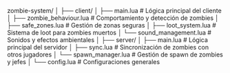 zombie-system/
│
├── client/
│   ├── main.lua            # Lógica principal del cliente
│   ├── zombie_behaviour.lua # Comportamiento y detección de zombies
│   ├── safe_zones.lua       # Gestión de zonas seguras
│   ├── loot_system.lua      # Sistema de loot para zombies muertos
│   └── sound_management.lua # Sonidos y efectos ambientales
│
├── server/
│   ├── main.lua            # Lógica principal del servidor
│   ├── sync.lua            # Sincronización de zombies con otros jugadores
│   └── spawn_manager.lua   # Gestión de spawn de zombies y jefes
│
└── config.lua              # Configuraciones generales
